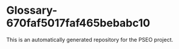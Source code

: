 # Glossary-670faf5017faf465bebabc10

This is an automatically generated repository for the PSEO project.